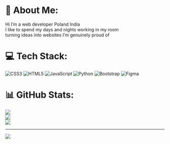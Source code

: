 # 💫 About Me:
Hi I’m a web developer Poland India<br>I like to spend my days and nights working in my room <br>turning ideas into websites I’m genuinely proud of

# 💻 Tech Stack:
![CSS3](https://img.shields.io/badge/css3-%231572B6.svg?style=for-the-badge&logo=css3&logoColor=white) ![HTML5](https://img.shields.io/badge/html5-%23E34F26.svg?style=for-the-badge&logo=html5&logoColor=white) ![JavaScript](https://img.shields.io/badge/javascript-%23323330.svg?style=for-the-badge&logo=javascript&logoColor=%23F7DF1E) ![Python](https://img.shields.io/badge/python-3670A0?style=for-the-badge&logo=python&logoColor=ffdd54) ![Bootstrap](https://img.shields.io/badge/bootstrap-%238511FA.svg?style=for-the-badge&logo=bootstrap&logoColor=white) ![Figma](https://img.shields.io/badge/figma-%23F24E1E.svg?style=for-the-badge&logo=figma&logoColor=white) 
# 📊 GitHub Stats:
![](https://github-readme-stats.vercel.app/api?username=PixelCodeGH&theme=dark&hide_border=false&include_all_commits=true&count_private=false)<br/>
![](https://github-readme-streak-stats.herokuapp.com/?user=PixelCodeGH&theme=dark&hide_border=false)<br/>
![](https://github-readme-stats.vercel.app/api/top-langs/?username=PixelCodeGH&theme=dark&hide_border=false&include_all_commits=true&count_private=false&layout=compact)

---
[![](https://visitcount.itsvg.in/api?id=PixelCodeGH&icon=0&color=0)](https://visitcount.itsvg.in)

<!-- Proudly created with GPRM ( https://gprm.itsvg.in ) -->
